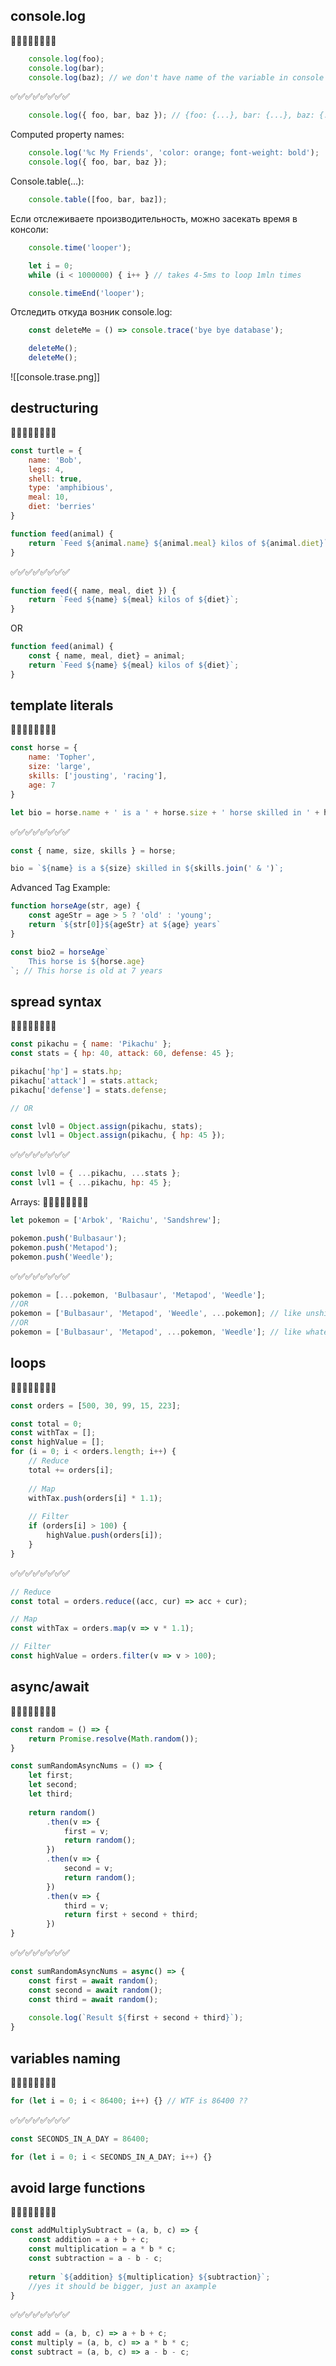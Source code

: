 ## console.log
💩💩💩💩💩💩💩💩

```js
	console.log(foo);
	console.log(bar);
	console.log(baz); // we don't have name of the variable in console
```

✅✅✅✅✅✅✅✅

```js
	console.log({ foo, bar, baz }); // {foo: {...}, bar: {...}, baz: {...}}
```

Computed property names:

```js 
	console.log('%c My Friends', 'color: orange; font-weight: bold');
	console.log({ foo, bar, baz }); 
```

Console.table(...):

```js
	console.table([foo, bar, baz]);
```

Если отслеживаете производительность, можно засекать время в консоли:

```js
	console.time('looper');

	let i = 0;
	while (i < 1000000) { i++ } // takes 4-5ms to loop 1mln times

	console.timeEnd('looper');
```

Отследить откуда возник console.log:

```js
	const deleteMe = () => console.trace('bye bye database');

	deleteMe();
	deleteMe();
```

![[console.trase.png]]

## destructuring
💩💩💩💩💩💩💩💩

```js
const turtle = {
	name: 'Bob',
	legs: 4, 
	shell: true,
	type: 'amphibious', 
	meal: 10,
	diet: 'berries'
}

function feed(animal) {
	return `Feed ${animal.name} ${animal.meal} kilos of ${animal.diet}`; // 'animal' repeat
}
```

✅✅✅✅✅✅✅✅

```js
function feed({ name, meal, diet }) {
	return `Feed ${name} ${meal} kilos of ${diet}`;
}
```
OR
```js
function feed(animal) {
	const { name, meal, diet} = animal;
	return `Feed ${name} ${meal} kilos of ${diet}`;
}
```

## template literals
💩💩💩💩💩💩💩💩

```js
const horse = {
	name: 'Topher', 
	size: 'large', 
	skills: ['jousting', 'racing'],
	age: 7
}

let bio = horse.name + ' is a ' + horse.size + ' horse skilled in ' + horse.skill;
```

✅✅✅✅✅✅✅✅

```js
const { name, size, skills } = horse;

bio = `${name} is a ${size} skilled in ${skills.join(' & ')`;
```
Advanced Tag Example:
```js
function horseAge(str, age) {
	const ageStr = age > 5 ? 'old' : 'young';
	return `${str[0]}${ageStr} at ${age} years`
}

const bio2 = horseAge`
	This horse is ${horse.age} 
`; // This horse is old at 7 years
```

## spread syntax
💩💩💩💩💩💩💩💩

```js
const pikachu = { name: 'Pikachu' };
const stats = { hp: 40, attack: 60, defense: 45 };

pikachu['hp'] = stats.hp;
pikachu['attack'] = stats.attack;
pikachu['defense'] = stats.defense;

// OR

const lvl0 = Object.assign(pikachu, stats);
const lvl1 = Object.assign(pikachu, { hp: 45 });
```

✅✅✅✅✅✅✅✅

```js
const lvl0 = { ...pikachu, ...stats };
const lvl1 = { ...pikachu, hp: 45 };
```

Arrays:
💩💩💩💩💩💩💩💩

```js
let pokemon = ['Arbok', 'Raichu', 'Sandshrew'];

pokemon.push('Bulbasaur');
pokemon.push('Metapod');
pokemon.push('Weedle');
```

✅✅✅✅✅✅✅✅

```js
pokemon = [...pokemon, 'Bulbasaur', 'Metapod', 'Weedle'];
//OR
pokemon = ['Bulbasaur', 'Metapod', 'Weedle', ...pokemon]; // like unshift
//OR 
pokemon = ['Bulbasaur', 'Metapod', ...pokemon, 'Weedle']; // like whatever
```

## loops
💩💩💩💩💩💩💩💩

```js
const orders = [500, 30, 99, 15, 223];

const total = 0;
const withTax = [];
const highValue = [];
for (i = 0; i < orders.length; i++) {
	// Reduce
	total += orders[i];
	
	// Map
	withTax.push(orders[i] * 1.1);
	
	// Filter 
	if (orders[i] > 100) {
		highValue.push(orders[i]);
	}
}
```

✅✅✅✅✅✅✅✅

```js
// Reduce
const total = orders.reduce((acc, cur) => acc + cur);

// Map
const withTax = orders.map(v => v * 1.1);

// Filter
const highValue = orders.filter(v => v > 100);
```

## async/await
💩💩💩💩💩💩💩💩

```js
const random = () => {
	return Promise.resolve(Math.random());
}

const sumRandomAsyncNums = () => {
	let first;
	let second;
	let third;
	
	return random()
		.then(v => {
			first = v;
			return random();
		})
		.then(v => {
			second = v;
			return random();
		})
		.then(v => {
			third = v;
			return first + second + third;
		})
}
```

✅✅✅✅✅✅✅✅

```js
const sumRandomAsyncNums = async() => {
	const first = await random();
	const second = await random();
	const third = await random();
	
	console.log(`Result ${first + second + third}`);
}
```


## variables naming
💩💩💩💩💩💩💩💩

```js
for (let i = 0; i < 86400; i++) {} // WTF is 86400 ??
```

✅✅✅✅✅✅✅✅

```js
const SECONDS_IN_A_DAY = 86400;

for (let i = 0; i < SECONDS_IN_A_DAY; i++) {}
```

## avoid large functions
💩💩💩💩💩💩💩💩

```js
const addMultiplySubtract = (a, b, c) => {
	const addition = a + b + c;
	const multiplication = a * b * c;
	const subtraction = a - b - c;
	
	return `${addition} ${multiplication} ${subtraction}`; 
	//yes it should be bigger, just an axample
}
```

✅✅✅✅✅✅✅✅

```js
const add = (a, b, c) => a + b + c;
const multiply = (a, b, c) => a * b * c;
const subtract = (a, b, c) => a - b - c;
```